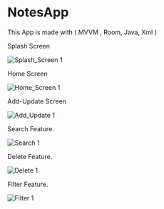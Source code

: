 # NotesApp
This App is made with ( MVVM , Room, Java, Xml ) 

Splash Screen



![Splash_Screen 1](https://user-images.githubusercontent.com/116147402/230604120-979dc3a0-3a90-47c0-8846-8528ddf6a4aa.png)




Home Screen



![Home_Screen 1](https://user-images.githubusercontent.com/116147402/230604282-f3c1a0f9-ab64-40a6-b947-260bda4f1039.png)




Add-Update Screen



![Add_Update 1](https://user-images.githubusercontent.com/116147402/230604354-ff29aca6-49de-4937-869a-1c62a23bd170.png)



Search Feature.


![Search 1](https://user-images.githubusercontent.com/116147402/230604430-5e60432a-2411-4280-956a-cf6035723791.png)




Delete Feature.



![Delete 1](https://user-images.githubusercontent.com/116147402/230604514-cb235178-715f-441a-b326-0ecf8faf9451.png)



Filter Feature.



![Filter 1](https://user-images.githubusercontent.com/116147402/230604578-460bba20-8f3e-4d81-bc6f-2c07487dfe7f.png)


